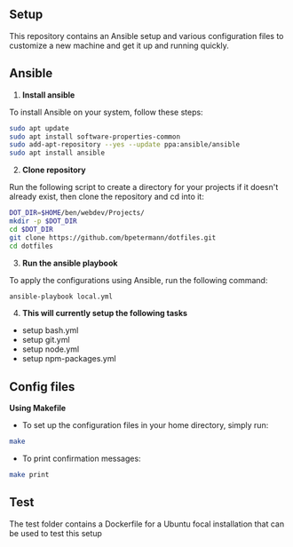 ## Setup

This repository contains an Ansible setup and various configuration files to customize a new machine and get it up and running quickly.

## Ansible

1. **Install ansible**

To install Ansible on your system, follow these steps:

```bash
sudo apt update
sudo apt install software-properties-common
sudo add-apt-repository --yes --update ppa:ansible/ansible
sudo apt install ansible
```

2. **Clone repository**

Run the following script to create a directory for your projects if it doesn't already exist, then clone the repository and cd into it: 

```bash
DOT_DIR=$HOME/ben/webdev/Projects/
mkdir -p $DOT_DIR
cd $DOT_DIR
git clone https://github.com/bpetermann/dotfiles.git
cd dotfiles
```

3. **Run the ansible playbook**

To apply the configurations using Ansible, run the following command:

```bash
ansible-playbook local.yml
```

4. **This will currently setup the following tasks**
   
- setup bash.yml    
- setup git.yml    
- setup node.yml
- setup npm-packages.yml

## Config files

**Using Makefile**

- To set up the configuration files in your home directory, simply run:

```bash
make
```

- To print confirmation messages:

```bash
make print
```

## Test

The test folder contains a Dockerfile for a Ubuntu focal installation that can be used to test this setup
